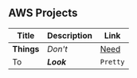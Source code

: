 ## AWS Projects

| Title      | Description | Link                         |
| ---------- | ----------- | ---------------------------- |
| **Things** | _Don't_     | [Need](http://makeuseof.com) |
| To         | _**Look**_  | `Pretty`                     |
